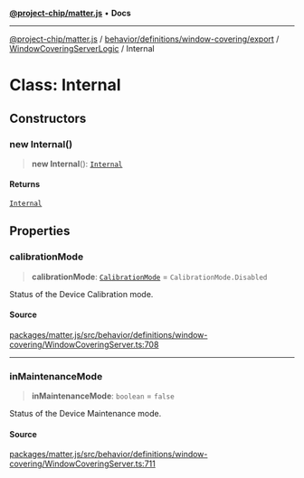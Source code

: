 [**@project-chip/matter.js**](../../../../../../../README.md) • **Docs**

***

[@project-chip/matter.js](../../../../../../../modules.md) / [behavior/definitions/window-covering/export](../../../README.md) / [WindowCoveringServerLogic](../README.md) / Internal

# Class: Internal

## Constructors

### new Internal()

> **new Internal**(): [`Internal`](Internal.md)

#### Returns

[`Internal`](Internal.md)

## Properties

### calibrationMode

> **calibrationMode**: [`CalibrationMode`](../../../enumerations/CalibrationMode.md) = `CalibrationMode.Disabled`

Status of the Device Calibration mode.

#### Source

[packages/matter.js/src/behavior/definitions/window-covering/WindowCoveringServer.ts:708](https://github.com/project-chip/matter.js/blob/7a8cbb56b87d4ccf34bec5a9a95ab40a1711324f/packages/matter.js/src/behavior/definitions/window-covering/WindowCoveringServer.ts#L708)

***

### inMaintenanceMode

> **inMaintenanceMode**: `boolean` = `false`

Status of the Device Maintenance mode.

#### Source

[packages/matter.js/src/behavior/definitions/window-covering/WindowCoveringServer.ts:711](https://github.com/project-chip/matter.js/blob/7a8cbb56b87d4ccf34bec5a9a95ab40a1711324f/packages/matter.js/src/behavior/definitions/window-covering/WindowCoveringServer.ts#L711)
